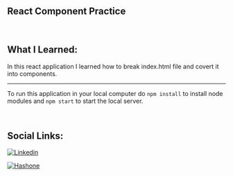## React Component Practice

<br>

## What I Learned:

In this react application I learned how to break index.html file and covert it into components.

<hr>

To run this application in your local computer do `npm install` to install node modules and `npm start` to start the local server.

<br>

## Social Links:

[![Linkedin](https://img.shields.io/badge/LinkedIn-0077B5?style=for-the-badge&logo=linkedin&logoColor=white)](https://www.linkedin.com/in/nikhilkhetan17/)

[![Hashone](https://img.shields.io/badge/Hashnode-2962FF?style=for-the-badge&logo=hashnode&logoColor=white)](https://nikhilkhetan.hashnode.dev/)
